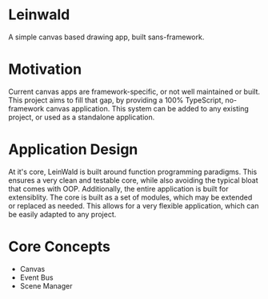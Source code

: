 # Leinwald

A simple canvas based drawing app, built sans-framework.

# Motivation

Current canvas apps are framework-specific, or not well maintained or built.  This project aims to fill that gap, by providing a 100% TypeScript, no-framework canvas application. This system can be added to any existing project, or used as a standalone application.

# Application Design

At it's core, LeinWald is built around function programming paradigms.  This ensures a very clean and testable core, while also avoiding the typical bloat that comes with OOP.  Additionally, the entire application is built for extensiblity.  The core is built as a set of modules, which may be extended or replaced as needed.  This allows for a very flexible application, which can be easily adapted to any project.

# Core Concepts

- Canvas
- Event Bus
- Scene Manager
